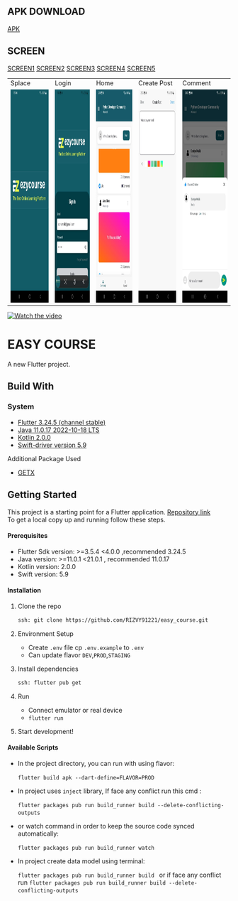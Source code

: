 ## APK DOWNLOAD

[APK](https://github.com/RIZVY91221/easy_course/blob/main/file/app-release.apk?raw=true)

## SCREEN
[SCREEN1](https://github.com/RIZVY91221/easy_course/blob/main/file/image/Screen1.jpeg?raw=true)
[SCREEN2](https://github.com/RIZVY91221/easy_course/blob/main/file/image/Screen2.jpeg?raw=true)
[SCREEN3](https://github.com/RIZVY91221/easy_course/blob/main/file/image/Screen3.jpeg?raw=true)
[SCREEN4](https://github.com/RIZVY91221/easy_course/blob/main/file/image/Screen4.jpeg?raw=true)
[SCREEN5](https://github.com/RIZVY91221/easy_course/blob/main/file/image/Screen5.jpeg?raw=true)

<table>
  <tr>
    <td>Splace</td>
     <td>Login</td>
     <td>Home</td>
     <td>Create Post</td>
     <td>Comment</td>
  </tr>
  <tr>
    <td><img src="https://github.com/RIZVY91221/easy_course/blob/main/file/image/Screen1.jpeg?raw=true" width=270 height=480></td>
    <td><img src="https://github.com/RIZVY91221/easy_course/blob/main/file/image/Screen2.jpeg?raw=true" width=270 height=480></td>
    <td><img src="https://github.com/RIZVY91221/easy_course/blob/main/file/image/Screen3.jpeg?raw=true" width=270 height=480></td>
    <td><img src="https://github.com/RIZVY91221/easy_course/blob/main/file/image/Screen4.jpeg?raw=true" width=270 height=480></td>
    <td><img src="https://github.com/RIZVY91221/easy_course/blob/main/file/image/Screen5.jpeg?raw=true" width=270 height=480></td>
  </tr>
 </table>


[![Watch the video](https://asciinema.org/a/113463.png)](https://drive.google.com/file/d/1R8VPGffDRQQZCzpRejxM4OU2ak9Ygw8j/view)


# EASY COURSE

A new Flutter project.

## Build With

### System
- [Flutter 3.24.5 (channel stable)](https://docs.flutter.dev/get-started/install)
- [Java 11.0.17 2022-10-18 LTS](https://www.oracle.com/java/technologies/javase/jdk11-archive-downloads.html)
- [Kotlin 2.0.0](https://www.oracle.com/java/technologies/javase/jdk11-archive-downloads.html)
- [Swift-driver version 5.9](https://www.swift.org/download/)
    
Additional Package Used
- [GETX](https://pub.dev/packages/get)

## Getting Started
This project is a starting point for a Flutter application.
[Repository link](https://github.com/RIZVY91221/easy_course.git)
<br>
To get a local copy up and running follow these steps.
#### Prerequisites
-   Flutter Sdk version: >=3.5.4 <4.0.0 ,recommended  3.24.5
-   Java version: >=11.0.1 <21.0.1 , recommended 11.0.17
-   Kotlin version: 2.0.0
-   Swift version: 5.9

#### Installation

1. Clone the repo
    ```sh
    ssh: git clone https://github.com/RIZVY91221/easy_course.git
    ```
2. Environment Setup
    - Create `.env` file cp `.env.example` to `.env `
    - Can update flavor `DEV`,`PROD`,`STAGING`

3. Install dependencies
     ```sh
    ssh: flutter pub get
    ```
4. Run
    - Connect emulator or real device
    - `flutter run`

5. Start development!


#### Available Scripts
- In the project directory, you can run with using flavor:

  `flutter build apk --dart-define=FLAVOR=PROD`

- In project uses `inject` library, If face any conflict run this cmd :

  `flutter packages pub run build_runner build --delete-conflicting-outputs`

- or watch command in order to keep the source code synced automatically:

  `flutter packages pub run build_runner watch`

- In project create data model using terminal:

  `flutter packages pub run build_runner build ` or if face any conflict run `flutter packages pub run build_runner build --delete-conflicting-outputs`

